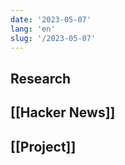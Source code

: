 ```yaml
---
date: '2023-05-07'
lang: 'en'
slug: '/2023-05-07'
---
```


## Research

## [[Hacker News]]

## [[Project]]
